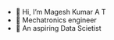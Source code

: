 - 👋 Hi, I’m Magesh Kumar A T
- 👀 Mechatronics engineer
- 🌱 An aspiring Data Scietist

<!---
maggi1333/maggi1333 is a ✨ special ✨ repository because its `README.md` (this file) appears on your GitHub profile.
You can click the Preview link to take a look at your changes.
--->
